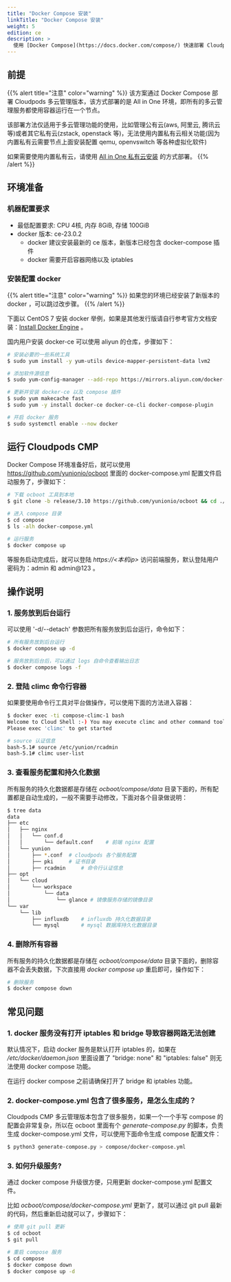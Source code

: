 ```yaml
---
title: "Docker Compose 安装"
linkTitle: "Docker Compose 安装"
weight: 5
edition: ce
description: >
  使用 [Docker Compose](https://docs.docker.com/compose/) 快速部署 Cloudpods CMP 多云管理版本
---
```


## 前提

{{% alert title="注意" color="warning" %}}
该方案通过 Docker Compose 部署 Cloudpods 多云管理版本，该方式部署的是 All in One 环境，即所有的多云管理服务都使用容器运行在一个节点。

该部署方法仅适用于多云管理功能的使用，比如管理公有云(aws, 阿里云, 腾讯云等)或者其它私有云(zstack, openstack 等)，无法使用内置私有云相关功能(因为内置私有云需要节点上面安装配置 qemu, openvswitch 等各种虚拟化软件)

如果需要使用内置私有云，请使用 [All in One 私有云安装](../../quickstart/allinone-private) 的方式部署。
{{% /alert %}}

## 环境准备

### 机器配置要求

- 最低配置要求: CPU 4核, 内存 8GiB, 存储 100GiB
- docker 版本: ce-23.0.2
    - docker 建议安装最新的 ce 版本，新版本已经包含 docker-compose 插件
    - docker 需要开启容器网络以及 iptables

### 安装配置 docker 

{{% alert title="注意" color="warning" %}}
如果您的环境已经安装了新版本的 docker ，可以跳过改步骤。
{{% /alert %}}

下面以 CentOS 7 安装 docker 举例，如果是其他发行版请自行参考官方文档安装：[Install Docker Engine](https://docs.docker.com/engine/install/) 。

国内用户安装 docker-ce 可以使用 aliyun 的仓库，步骤如下：

```bash
# 安装必要的一些系统工具
$ sudo yum install -y yum-utils device-mapper-persistent-data lvm2

# 添加软件源信息
$ sudo yum-config-manager --add-repo https://mirrors.aliyun.com/docker-ce/linux/centos/docker-ce.repo

# 更新并安装 docker-ce 以及 compose 插件
$ sudo yum makecache fast
$ sudo yum -y install docker-ce docker-ce-cli docker-compose-plugin

# 开启 docker 服务
$ sudo systemctl enable --now docker
```

## 运行 Cloudpods CMP

Docker Compose 环境准备好后，就可以使用 https://github.com/yunionio/ocboot 里面的 docker-compose.yml 配置文件启动服务了，步骤如下：

```bash
# 下载 ocboot 工具到本地
$ git clone -b release/3.10 https://github.com/yunionio/ocboot && cd ./ocboot

# 进入 compose 目录
$ cd compose
$ ls -alh docker-compose.yml

# 运行服务
$ docker compose up
```

等服务启动完成后，就可以登陆 *https://<本机ip>* 访问前端服务，默认登陆用户密码为：admin 和 admin@123 。

## 操作说明

### 1. 服务放到后台运行

可以使用 '-d/--detach' 参数把所有服务放到后台运行，命令如下：

```bash
# 所有服务放到后台运行
$ docker compose up -d

# 服务放到后台后，可以通过 logs 自命令查看输出日志
$ docker compose logs -f
```

### 2. 登陆 climc 命令行容器

如果要使用命令行工具对平台做操作，可以使用下面的方法进入容器：

```bash
$ docker exec -ti compose-climc-1 bash
Welcome to Cloud Shell :-) You may execute climc and other command tools in this shell.
Please exec 'climc' to get started

# source 认证信息
bash-5.1# source /etc/yunion/rcadmin
bash-5.1# climc user-list
```

### 3. 查看服务配置和持久化数据

所有服务的持久化数据都是存储在 *ocboot/compose/data* 目录下面的，所有配置都是自动生成的，一般不需要手动修改，下面对各个目录做说明：

```bash
$ tree data
data
├── etc
│   ├── nginx
│   │   └── conf.d
│   │       └── default.conf    # 前端 nginx 配置
│   └── yunion
│       ├── *.conf  # cloudpods 各个服务配置
│       ├── pki     # 证书目录
│       ├── rcadmin     # 命令行认证信息
├── opt
│   └── cloud
│       └── workspace
│           └── data
│               └── glance # 镜像服务存储的镜像目录
└── var
    └── lib
        ├── influxdb    # influxdb 持久化数据目录
        └── mysql       # mysql 数据库持久化数据目录
```

### 4. 删除所有容器

所有服务的持久化数据都是存储在 *ocboot/compose/data* 目录下面的，删除容器不会丢失数据，下次直接用 *docker compose up* 重启即可，操作如下：

```bash
# 删除服务
$ docker compose down
```

## 常见问题

### 1. docker 服务没有打开 iptables 和 bridge 导致容器网路无法创建

默认情况下，启动 docker 服务是默认打开 iptables 的，如果在 */etc/docker/daemon.json* 里面设置了 "bridge: none" 和 "iptables: false" 则无法使用 docker compose 功能。

在运行 docker compose 之前请确保打开了 bridge 和 iptables 功能。


### 2. docker-compose.yml 包含了很多服务，是怎么生成的？

Cloudpods CMP 多云管理版本包含了很多服务，如果一个一个手写 compose 的配置会非常复杂，所以在 ocboot 里面有个 *generate-compose.py* 的脚本，负责生成 docker-compose.yml 文件，可以使用下面命令生成 compose 配置文件：

```bash
$ python3 generate-compose.py > compose/docker-compose.yml
```

### 3. 如何升级服务?

通过 docker compose 升级很方便，只用更新 docker-compose.yml 配置文件。

比如 *ocboot/compose/docker-compose.yml* 更新了，就可以通过 git pull 最新的代码，然后重新启动就可以了，步骤如下：

```bash
# 使用 git pull 更新
$ cd ocboot
$ git pull

# 重启 compose 服务
$ cd compose
$ docker compose down
$ docker compose up -d
```

